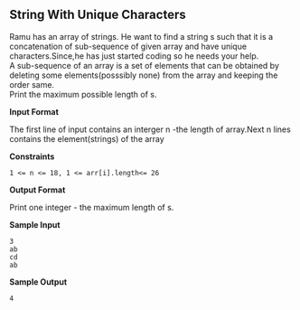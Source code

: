 ## **String With Unique Characters**

Ramu has an array of strings. He want to find a string s such that it is a concatenation of sub-sequence of given array and have unique characters.Since,he has just started coding so he needs your help.  
A sub-sequence of an array is a set of elements that can be obtained by deleting some elements(posssibly none) from the array and keeping the order same.  
Print the maximum possible length of s.

**Input Format**

The first line of input contains an interger n -the length of array.Next n lines contains the element(strings) of the array

**Constraints**

    1 <= n <= 18, 1 <= arr[i].length<= 26

**Output Format**

Print one integer - the maximum length of s.

**Sample Input**

    3
    ab
    cd
    ab

**Sample Output**

    4
